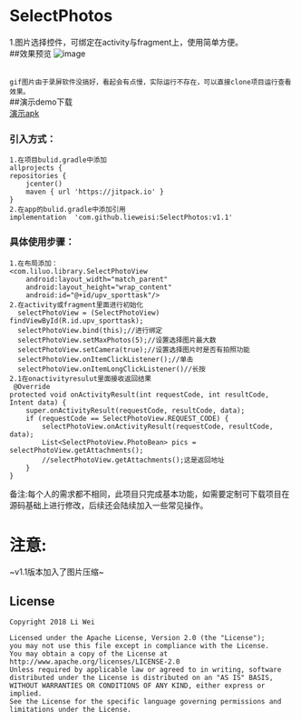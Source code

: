 # SelectPhotos
1.图片选择控件，可绑定在activity与fragment上，使用简单方便。
<br>##效果预览
![image](https://github.com/lieweisi/SelectPhotos/blob/master/selectPhoto.gif)

<br>`gif图片由于录屏软件没搞好，看起会有点慢，实际运行不存在，可以直接clone项目运行查看效果。`
<br>##演示demo下载
<br>[演示apk](https://github.com/lieweisi/SelectPhotos/blob/master/selectPhoto.apk)
### 引入方式：

    1.在项目bulid.gradle中添加
    allprojects {
    repositories {
        jcenter()
        maven { url 'https://jitpack.io' }
    }
    2.在app的bulid.gradle中添加引用  
    implementation  'com.github.lieweisi:SelectPhotos:v1.1'
    
### 具体使用步骤：
    1.在布局添加：
    <com.liluo.library.SelectPhotoView
        android:layout_width="match_parent"
        android:layout_height="wrap_content"
        android:id="@+id/upv_sporttask"/>
    2.在activity或fragment里面进行初始化
      selectPhotoView = (SelectPhotoView) findViewById(R.id.upv_sporttask);
      selectPhotoView.bind(this);//进行绑定
      selectPhotoView.setMaxPhotos(5);//设置选择图片最大数
      selectPhotoView.setCamera(true);//设置选择图片时是否有拍照功能
      selectPhotoView.onItemClickListener();//单击
      selectPhotoView.onItemLongClickListener()//长按
    2.1在onactivityresulut里面接收返回结果
     @Override
    protected void onActivityResult(int requestCode, int resultCode, Intent data) {
        super.onActivityResult(requestCode, resultCode, data);
        if (requestCode == SelectPhotoView.REQUEST_CODE) {
            selectPhotoView.onActivityResult(requestCode, resultCode, data);
            List<SelectPhotoView.PhotoBean> pics = selectPhotoView.getAttachments();
            //selectPhotoView.getAttachments();这是返回地址
        }
    }
备注:每个人的需求都不相同，此项目只完成基本功能，如需要定制可下载项目在源码基础上进行修改，后续还会陆续加入一些常见操作。
# 注意:
~v1.1版本加入了图片压缩~

## License
```text
Copyright 2018 Li Wei

Licensed under the Apache License, Version 2.0 (the "License");
you may not use this file except in compliance with the License.
You may obtain a copy of the License at
http://www.apache.org/licenses/LICENSE-2.0
Unless required by applicable law or agreed to in writing, software
distributed under the License is distributed on an "AS IS" BASIS,
WITHOUT WARRANTIES OR CONDITIONS OF ANY KIND, either express or implied.
See the License for the specific language governing permissions and
limitations under the License.
```
